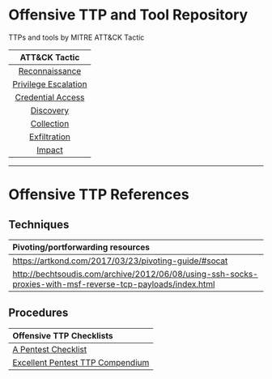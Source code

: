 # Offensive TTP and Tool Repository

TTPs and tools by MITRE ATT&CK Tactic

|ATT&CK Tactic|  
| :---------: |    
|[Reconnaissance](Reconnaissance)|
|[Privilege Escalation](Privilege_Escalation) | 
|[Credential Access](Credential_Access)|
|[Discovery](Discovery)| 
|[Collection](Collection)|
|[Exfiltration](Exfiltration)| 
|[Impact](Impact)| 

___
# Offensive TTP References

## Techniques
|Pivoting/portforwarding resources|
|:-----|
|https://artkond.com/2017/03/23/pivoting-guide/#socat|
|http://bechtsoudis.com/archive/2012/06/08/using-ssh-socks-proxies-with-msf-reverse-tcp-payloads/index.html|

## Procedures
|Offensive TTP Checklists|
|:-----| 
|[A Pentest Checklist](https://docs.google.com/document/d/1drBNRvCt9HsOIqo5xJfEMr3Glkpuk5KSs9iTbWpw6jQ/edit#)|
|[Excellent Pentest TTP Compendium](https://github.com/Adam-Goss/pentest-methodology)|

